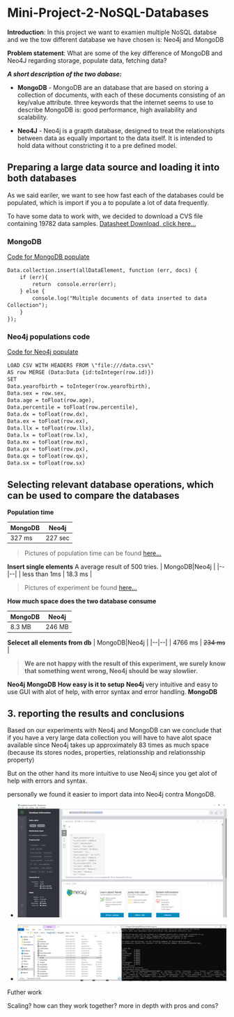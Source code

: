 # Mini-Project-2-NoSQL-Databases
  
**Introduction**: In this project we want to examien multiple NoSQL databse and we the tow different database we have chosen is: Neo4j and MongoDB

**Problem statement**: What are some of the key difference of MongoDB and Neo4J regarding storage, populate data, fetching data?

***A short description of the two dabase:***

-  **MongoDB** - MongoDB are an database that are based on storing a collection of documents, with each of these documents consisting of an key/value attribute. three keywords that the internet seems to use to describe MongoDB is: good performance, high availability and scalability.

-  **Neo4J** - Neo4j is a grapth database, designed to treat the relationshipts between data as equally important to the data itself. It is intended to hold data without constricting it to a pre defined model.

## Preparing a large data source and loading it into both databases

As we said eariler, we want to see how fast each of the databases could be populated, which is import if you a to populate a lot of data frequently.

To have some data to work with, we decided to download a CVS file containing 19782 data samples. [Datasheet Download, click here...](https://www.stats.govt.nz/assets/Uploads/New-Zealand-cohort-life-tables/New-Zealand-cohort-life-tables-March-2020-update/Download-data/complete-cohort-life-tables-1876-2018.csv)

### MongoDB
[Code for MongoDB populate](https://github.com/DunkRing/Mini-Project-2-NoSQL-Databases/blob/master/MongoDB/populateMongoDB.js)
```
Data.collection.insert(allDataElement, function (err, docs) {
	if (err){
		return  console.error(err);
	} else {
		console.log("Multiple documents of data inserted to data Collection");
	}
});
```

### Neo4j populations code
[Code for Neo4j populate](https://github.com/DunkRing/Mini-Project-2-NoSQL-Databases/blob/master/Neo4j/populateNeo4j.js)

```
LOAD CSV WITH HEADERS FROM \"file:///data.csv\"
AS row MERGE (Data:Data {id:toInteger(row.id)})
SET
Data.yearofbirth = toInteger(row.yearofbirth),
Data.sex = row.sex,
Data.age = toFloat(row.age),
Data.percentile = toFloat(row.percentile),
Data.dx = toFloat(row.dx),
Data.ex = toFloat(row.ex),
Data.llx = toFloat(row.llx),
Data.lx = toFloat(row.lx),
Data.mx = toFloat(row.mx),
Data.px = toFloat(row.px),
Data.qx = toFloat(row.qx),
Data.sx = toFloat(row.sx)
```

## Selecting relevant database operations, which can be used to compare the databases

**Population time**

|MongoDB|Neo4j  |
|--|--|
| 327 ms | 227 sec |

> Pictures of population time can be found [here...](https://github.com/DunkRing/Mini-Project-2-NoSQL-Databases/tree/master/img)
  
**Insert single elements**
A average result of 500 tries. 
| MongoDB|Neo4j   |
|--|--|
| less than 1ms | 18.3 ms |

> Pictures of experiment be found [here...](https://github.com/DunkRing/Mini-Project-2-NoSQL-Databases/tree/master/img)
  
**How much space does the two database consume**

| MongoDB|Neo4j   |
|--|--|
| 8.3 MB | 246 MB |

**Selecet all elements from db**
| MongoDB|Neo4j   |
|--|--|
| 4766 ms | ~~234 ms~~ |

> **We are not happy with the result of this experiment, we surely know that something went wrong, Neo4j should be way slowlier.** 

**Neo4j**
**MongoDB**
**How easy is it to setup**
**Neo4j**
very intuitive and easy to use GUI with alot of help, with error syntax and error handling.
**MongoDB**
## 3. reporting the results and conclusions

Based on our experiments with Neo4j and MongoDB can we conclude that if you have a very large data collection you will have to have alot space available since Neo4j takes up approximately 83 times as much space (because its stores nodes, properties, relationsship and relationsship property)

But on the other hand its more intuitive to use Neo4j since you get alot of help with errors and syntax.

personally we found it easier to import data into Neo4j contra MongoDB.
-  ![List item](https://github.com/DunkRing/Mini-Project-2-NoSQL-Databases/blob/master/img/ashjdsfhasdfhds.JPG)

-  ![List item](https://github.com/DunkRing/Mini-Project-2-NoSQL-Databases/blob/master/img/khdgjsdfa.JPG)

Futher work

Scaling? how can they work together? more in depth with pros and cons?
